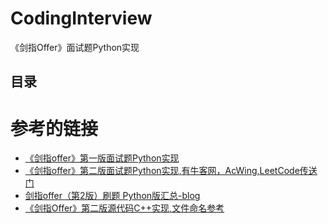 # CodingInterview
《剑指Offer》面试题Python实现


## 目录

# 参考的链接
- [《剑指offer》第一版面试题Python实现](https://github.com/Jack-Lee-Hiter/AlgorithmsByPython)
- [《剑指offer》第二版面试题Python实现,有牛客网，AcWing,LeetCode传送门](https://github.com/darkTianTian/sword-for-offer/tree/master)
- [剑指offer（第2版）刷题 Python版汇总-blog](https://www.cnblogs.com/yanmk/p/9130681.html)
- [《剑指Offer》第二版源代码C++实现,文件命名参考](https://github.com/zhedahht/CodingInterviewChinese2)





